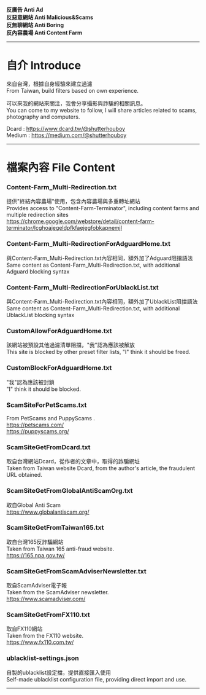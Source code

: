 **反廣告 Anti Ad<br/>
反惡意網站 Anti Malicious&Scams<br/>
反無聊網站 Anti Boring<br/>
反內容農場 Anti Content Farm<br/>**
***
# 自介 Introduce
來自台灣，根據自身經驗來建立過濾<br/>
From Taiwan, build filters based on own experience.<br/>

可以來我的網站來關注，我會分享攝影與詐騙的相關訊息。<br/>
You can come to my website to follow, I will share articles related to scams, photography and computers.<br/>

Dcard : https://www.dcard.tw/@shutterhouboy<br/>
Medium : https://medium.com/@shutterhouboy<br/>

***
# 檔案內容 File Content
### Content-Farm_Multi-Redirection.txt
提供"終結內容農場"使用，包含內容農場與多重轉址網站<br/>
Provides access to "Content-Farm-Terminator", including content farms and multiple redirection sites<br/>
https://chrome.google.com/webstore/detail/content-farm-terminator/lcghoajegeldpfkfaejegfobkapnemjl<br/>

### Content-Farm_Multi-RedirectionForAdguardHome.txt
與Content-Farm_Multi-Redirection.txt內容相同，額外加了Adguard阻擋語法<br/>
Same content as Content-Farm_Multi-Redirection.txt, with additional Adguard blocking syntax<br/>

### Content-Farm_Multi-RedirectionForUblackList.txt
與Content-Farm_Multi-Redirection.txt內容相同，額外加了UblackList阻擋語法<br/>
Same content as Content-Farm_Multi-Redirection.txt, with additional UblackList blocking syntax<br/>

### CustomAllowForAdguardHome.txt
該網站被預設其他過濾清單阻擋，"我"認為應該被解放<br/>
This site is blocked by other preset filter lists, "I" think it should be freed.<br/>

### CustomBlockForAdguardHome.txt
"我"認為應該被封鎖<br/>
"I" think it should be blocked.<br/>

### ScamSiteForPetScams.txt
From PetScams and PuppyScams .<br/>
https://petscams.com/<br/>
https://puppyscams.org/<br/>

### ScamSiteGetFromDcard.txt
取自台灣網站Dcard，從作者的文章中，取得的詐騙網址<br/>
Taken from Taiwan website Dcard, from the author's article, the fraudulent URL obtained.<br/>

### ScamSiteGetFromGlobalAntiScamOrg.txt
取自Global Anti Scam<br/>
https://www.globalantiscam.org/<br/>

### ScamSiteGetFromTaiwan165.txt
取自台灣165反詐騙網站<br/>
Taken from Taiwan 165 anti-fraud website.<br/>
https://165.npa.gov.tw/<br/>

### ScamSiteGetFromScamAdviserNewsletter.txt
取自ScamAdviser電子報<br/>
Taken from the ScamAdviser newsletter.<br/>
https://www.scamadviser.com/<br/>

### ScamSiteGetFromFX110.txt
取自FX110網站<br/>
Taken from the FX110 website.<br/>
https://www.fx110.com.tw/<br/>

### ublacklist-settings.json
自製的ublacklist設定擋，提供直接匯入使用<br/>
Self-made ublacklist configuration file, providing direct import and use.<br/>

***
